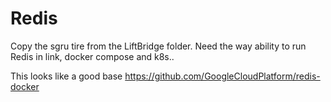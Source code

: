 # Redis

Copy the sgru tire from the LiftBridge folder.
Need the way ability to run Redis in link, docker compose and k8s..


This looks like a good base 
https://github.com/GoogleCloudPlatform/redis-docker
